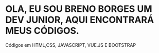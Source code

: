 # OLA, EU SOU BRENO BORGES UM DEV JUNIOR, AQUI ENCONTRARÁ MEUS CÓDIGOS.
<p>Códigos em HTML,CSS, JAVASCRIPT, VUE.JS E BOOTSTRAP</p>
